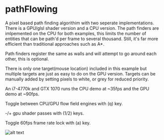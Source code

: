 # pathFlowing
A pixel based path finding algorithim with two seperate implementations. 
There is a GPU/glsl shader version and a CPU version. The path finders are imlpemented on
the CPU for both examples, this limits the number of entities that can be path'd per frame to
several thousand. Still, it's far more efficient than traditional approaches such as A*.

Path finders register the same as walls and will attempt to go around each other, this is optional. 

There is only one target(mouse location) included in this example but multiple targets are just as easy to do on the GPU version. Targets can be manually added by setting pixels to white, or grey for reduced priority. 

An i7-4770k and GTX 1070 runs the CPU demo at ~35fps and the GPU demo at ~90fps. 

 Toggle between CPU/GPU flow field engines with (q) key.
 
 -/+ gpu shader passes with (1/2) keys.

  Toggle 60fps frame rate lock with (a) key.

![alt text](https://kek.gg/i/7SmDmT.png)
